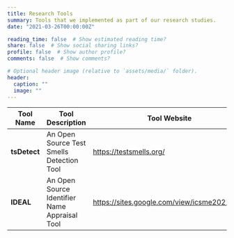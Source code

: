 ```yaml
---
title: Research Tools 
summary: Tools that we implemented as part of our research studies.
date: "2021-03-26T00:00:00Z"

reading_time: false  # Show estimated reading time?
share: false  # Show social sharing links?
profile: false  # Show author profile?
comments: false  # Show comments?

# Optional header image (relative to `assets/media/` folder).
header:
  caption: ""
  image: ""
---
```

| Tool Name     | Tool Description                              | Tool Website                                 |
|---------------|-----------------------------------------------|----------------------------------------------|
| **tsDetect**  | An Open Source Test Smells Detection Tool     | https://testsmells.org/                      |
| **IDEAL**     | An Open Source Identifier Name Appraisal Tool | https://sites.google.com/view/icsme2021ideal |